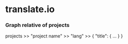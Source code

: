 # translate.io


### Graph relative of projects

projects >> "project name" >> "lang" >> { "title": { ... } }